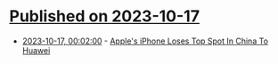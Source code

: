 # [Published on 2023-10-17](index.md)

* [2023-10-17, 00:02:00](https://apple.slashdot.org/story/23/10/16/2323231/apples-iphone-loses-top-spot-in-china-to-huawei?utm_source=rss1.0mainlinkanon&utm_medium=feed) - [Apple's iPhone Loses Top Spot In China To Huawei](https://apple.slashdot.org/story/23/10/16/2323231/apples-iphone-loses-top-spot-in-china-to-huawei?utm_source=rss1.0mainlinkanon&utm_medium=feed)

